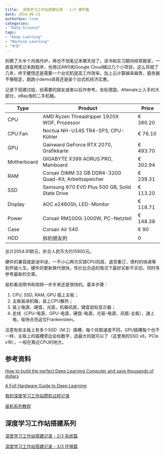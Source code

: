 ```yaml
---
title:  深度学习工作站搭建记录 - 1/3 硬件篇
date: 2019-06-21
authorbox: true
categories:
- "Data Science"
tags:
- "Deep Learning"
- "Machine Learning"
- "中文"
---
```


折腾了大半个月搞丹炉，再也不怕笔记本哪天烧了。读书和实习期间经常搬家，一直是用笔记本跑程序，也用过AWS和Google Cloud搞过几个小项目。这么将就了几年，终于醒悟还是需要一个台式机提高工作效率。加上云计算越来越贵，服务器不够稳定，跑跑小demo讲真还是装个台式机经济实惠。

<!--more-->

记录下搭建过程，给需要的朋友或者以后作参考。坐标德国，Altenate上入手的大部分，eBay淘的二手机箱。

| Type | Product | Price |
| --- | --- | --- |
| CPU | AMD Ryzen Threadripper 1920X WOF, Prozessor | € 380.20 |
| CPU Fan | Noctua NH-U14S TR4-SP3, CPU-Kühler | € 76.10 |
| GPU | Gainward GeForce RTX 2070, Grafikkarte | € 493.70 |
| Motherboard | GIGABYTE X399 AORUS PRO, Mainboard  | € 302.94 |
| RAM | Corsair DIMM 32 GB DDR4-3200 Quad-Kit, Arbeitsspeicher | € 239.31 |
| SSD | Samsung 970 EVO Plus 500 GB, Solid State Drive | € 113.20 |
| Display | AOC e2460Sh, LED-Monitor  | € 118.71 |
| Power | Corsair RM1000i 1000W, PC-Netzteil  | € 148.38  |
| Case | Corsair Air 540  | € 90 |
| HDD | 拆的朋友的  | 0 |

总计2054.91欧元，折合人民币大约15900元。

硬件的兼容就是谜中谜，一不小心两次买错CPU风扇，退货重订，德村的快递等到怀疑人生。硬件的更新换代很快，性价比合适的情况下最好买新不买旧，同时多参考最新的文章。

装机看说明书和视频一步步来还是很快的。基本步骤：

1. CPU, SSD, RAM, GPU 插上主板；
2. 主板装进机箱，装上CPU散热；
3. 装上电源，硬盘，光驱，机箱风扇，键盘鼠标显示器；
4. 走线（CPU-电源，GPU-电源，硬盘-电源，光驱-电源，风扇-主板），通上电，愉快点亮这位Frankenstein。

注意有些主板上有多个SSD（M.2）插槽，每个存取速度不同，GPU插槽每个也不一样，主板上的插槽旁边会标数字，选最大的就可以了（这里用的SSD x8，PCIe x16），一般在靠近CPU的地方。

## 参考资料

[How to build the perfect Deep Learning Computer and save thousands of dollars](https://medium.com/the-mission/how-to-build-the-perfect-deep-learning-computer-and-save-thousands-of-dollars-9ec3b2eb4ce2)

[A Full Hardware Guide to Deep Learning](https://timdettmers.com/2018/12/16/deep-learning-hardware-guide/)

[我的深度学习工作站攒机过程记录](http://cn.soulmachine.me/2016-08-13-my-deep-learning-workstation-assemble-process-note/)

[装机系列教程](https://www.bilibili.com/video/av32201007/?spm_id_from=333.788.videocard.0)

## 深度学习工作站搭建系列

[深度学习工作站搭建记录 - 2/3 系统篇]()

[深度学习工作站搭建记录 - 3/3 环境篇]()
